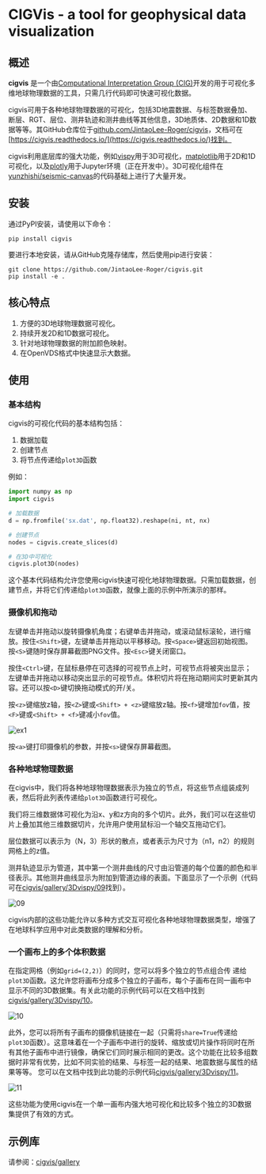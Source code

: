 # CIGVis - a tool for geophysical data visualization

## 概述

**cigvis** 是一个由[Computational Interpretation Group (CIG)](https://cig.ustc.edu.cn/main.htm)开发的用于可视化多维地球物理数据的工具，只需几行代码即可快速可视化数据。

cigvis可用于各种地球物理数据的可视化，包括3D地震数据、与标签数据叠加、断层、RGT、层位、测井轨迹和测井曲线等其他信息，3D地质体、2D数据和1D数据等等。其GitHub仓库位于[github.com/JintaoLee-Roger/cigvis](https://github.com/JintaoLee-Roger/cigvis)，文档可在[https://cigvis.readthedocs.io/](https://cigvis.readthedocs.io/)找到。

cigvis利用底层库的强大功能，例如[vispy](https://github.com/vispy/vispy)用于3D可视化，[matplotlib](https://matplotlib.org/)用于2D和1D可视化，以及[plotly](https://plotly.com/)用于Jupyter环境（正在开发中）。3D可视化组件在[yunzhishi/seismic-canvas](https://github.com/yunzhishi/seismic-canvas)的代码基础上进行了大量开发。

## 安装

通过PyPI安装，请使用以下命令：
```shell
pip install cigvis
```

要进行本地安装，请从GitHub克隆存储库，然后使用pip进行安装：
```shell
git clone https://github.com/JintaoLee-Roger/cigvis.git
pip install -e .
```

## 核心特点

1. 方便的3D地球物理数据可视化。
2. 持续开发2D和1D数据可视化。
3. 针对地球物理数据的附加颜色映射。
4. 在OpenVDS格式中快速显示大数据。

## 使用

### 基本结构

cigvis的可视化代码的基本结构包括：
1. 数据加载
2. 创建节点
3. 将节点传递给`plot3D`函数

例如：
```python
import numpy as np
import cigvis

# 加载数据
d = np.fromfile('sx.dat', np.float32).reshape(ni, nt, nx)

# 创建节点
nodes = cigvis.create_slices(d)

# 在3D中可视化
cigvis.plot3D(nodes)
```

这个基本代码结构允许您使用cigvis快速可视化地球物理数据。只需加载数据，创建节点，并将它们传递给`plot3D`函数，就像上面的示例中所演示的那样。

### 摄像机和拖动

左键单击并拖动以旋转摄像机角度；右键单击并拖动，或滚动鼠标滚轮，进行缩放。按住`<Shift>`键，左键单击并拖动以平移移动。按`<Space>`键返回初始视图。按`<S>`键随时保存屏幕截图PNG文件。按`<Esc>`键关闭窗口。

按住`<Ctrl>`键，在鼠标悬停在可选择的可视节点上时，可视节点将被突出显示；左键单击并拖动以移动突出显示的可视节点。体积切片将在拖动期间实时更新其内容。还可以按`<D>`键切换拖动模式的开/关。

按`<z>`键缩放z轴，按`<Z>`键或`<Shift> + <z>`键缩放z轴。按`<f>`键增加`fov`值，按`<F>`键或`<Shift> + <f>`键减小`fov`值。

![ex1](https://raw.githubusercontent.com/JintaoLee-Roger/images/main/cigvis/ex.gif)

按`<a>`键打印摄像机的参数，并按`<s>`键保存屏幕截图。

### 各种地球物理数据

在cigvis中，我们将各种地球物理数据表示为独立的节点，将这些节点组装成列表，然后将此列表传递给`plot3D`函数进行可视化。

我们将三维数据体可视化为沿x、y和z方向的多个切片。此外，我们可以在这些切片上叠加其他三维数据切片，允许用户使用鼠标沿一个轴交互拖动它们。

层位数据可以表示为（N，3）形状的散点，或者表示为尺寸为（n1，n2）的规则网格上的z值。

测井轨迹显示为管道，其中第一个测井曲线的尺寸由沿管道的每个位置的颜色和半径表示。其他测井曲线显示为附加到管道边缘的表面。下面显示了一个示例（代码可在[cigvis/gallery/3Dvispy/09](https://cigvis.readthedocs.io/gallery/3Dvispy/09-slice_surf_body_logs.html#sphx-glr-gallery-3dvispy-09-slice-surf-body-logs-py)找到）。

![09](https://raw.githubusercontent.com/JintaoLee-Roger/images/main/cigvis/3Dvispy/09.png)

cigvis内部的这些功能允许以多种方式交互可视化各种地球物理数据类型，增强了在地球科学应用中对此类数据的理解和分析。

### 一个画布上的多个体积数据

在指定网格（例如`grid=(2,2)`）的同时，您可以将多个独立的节点组合传
递给`plot3D`函数。这允许您将画布分成多个独立的子画布，每个子画布在同一画布中显示不同的3D数据集。有关此功能的示例代码可以在文档中找到[cigvis/gallery/3Dvispy/10](https://cigvis.readthedocs.io/gallery/3Dvispy/10-multi_canvas.html#sphx-glr-gallery-3dvispy-10-multi-canvas-py)。

![10](https://raw.githubusercontent.com/JintaoLee-Roger/images/main/cigvis/3Dvispy/10.gif)

此外，您可以将所有子画布的摄像机链接在一起（只需将`share=True`传递给`plot3D`函数）。这意味着在一个子画布中进行的旋转、缩放或切片操作将同时在所有其他子画布中进行镜像，确保它们同时展示相同的更改。这个功能在比较多组数据时非常有优势，比如不同实验的结果、与标签一起的结果、地震数据与属性的结果等等。
您可以在文档中找到此功能的示例代码[cigvis/gallery/3Dvispy/11](https://cigvis.readthedocs.io/gallery/3Dvispy/11-share_cameras.html#sphx-glr-gallery-3dvispy-11-share-cameras-py)。

![11](https://raw.githubusercontent.com/JintaoLee-Roger/images/main/cigvis/3Dvispy/11.gif)

这些功能为使用cigvis在一个单一画布内强大地可视化和比较多个独立的3D数据集提供了有效的方式。


## 示例库

请参阅：[cigvis/gallery](https://cigvis.readthedocs.io/gallery)